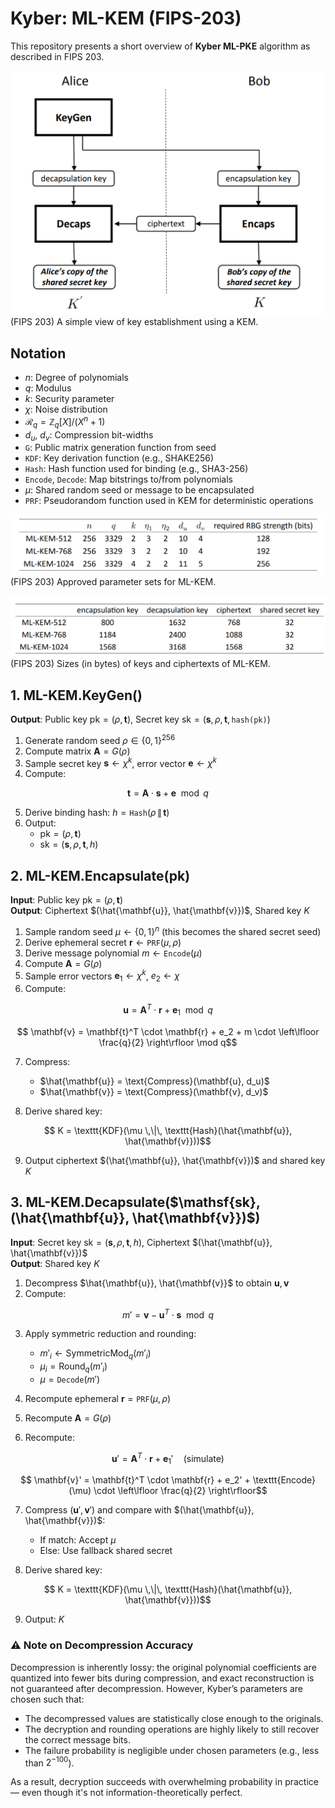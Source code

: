 # Kyber: ML-KEM (FIPS-203)

This repository presents a short overview of **Kyber ML-PKE** algorithm as described in FIPS 203.

![alt text](./medias/overview.png)
(FIPS 203) A simple view of key establishment using a KEM.

## Notation

- $n$: Degree of polynomials  
- $q$: Modulus  
- $k$: Security parameter  
- $\chi$: Noise distribution  
- $\mathcal{R}_q = \mathbb{Z}_q[X]/(X^n + 1)$  
- $d_u$, $d_v$: Compression bit-widths  
- $\texttt{G}$: Public matrix generation function from seed  
- $\texttt{KDF}$: Key derivation function (e.g., SHAKE256)  
- $\texttt{Hash}$: Hash function used for binding (e.g., SHA3-256)  
- $\texttt{Encode}$, $\texttt{Decode}$: Map bitstrings to/from polynomials  
- $\mu$: Shared random seed or message to be encapsulated  
- $\texttt{PRF}$: Pseudorandom function used in KEM for deterministic operations  

![alt text](./medias/parameters.png)
(FIPS 203) Approved parameter sets for ML-KEM.

![alt text](./medias/sizes.png)
(FIPS 203) Sizes (in bytes) of keys and ciphertexts of ML-KEM.

## 1. ML-KEM.KeyGen()

**Output**: Public key $\mathsf{pk} = (\rho, \mathbf{t})$, Secret key $\mathsf{sk} = (\mathbf{s}, \rho, \mathbf{t}, \texttt{hash(pk)})$

1. Generate random seed $\rho \in \{0,1\}^{256}$  
2. Compute matrix $\mathbf{A} = G(\rho)$  
3. Sample secret key $\mathbf{s} \leftarrow \chi^k$, error vector $\mathbf{e} \leftarrow \chi^k$  
4. Compute:
```math
   \mathbf{t} = \mathbf{A} \cdot \mathbf{s} + \mathbf{e} \mod q
```
5. Derive binding hash: $h = \texttt{Hash}(\rho \,\|\, \mathbf{t})$  
6. Output:
   - $\mathsf{pk} = (\rho, \mathbf{t})$  
   - $\mathsf{sk} = (\mathbf{s}, \rho, \mathbf{t}, h)$

## 2. ML-KEM.Encapsulate($\mathsf{pk}$)

**Input**: Public key $\mathsf{pk} = (\rho, \mathbf{t})$  
**Output**: Ciphertext $(\hat{\mathbf{u}}, \hat{\mathbf{v}})$, Shared key $K$

1. Sample random seed $\mu \leftarrow \{0,1\}^n$ (this becomes the shared secret seed)  
2. Derive ephemeral secret $\mathbf{r} \leftarrow \texttt{PRF}(\mu, \rho)$  
3. Derive message polynomial $m \leftarrow \texttt{Encode}(\mu)$  
4. Compute $\mathbf{A} = G(\rho)$  
5. Sample error vectors $\mathbf{e}_1 \leftarrow \chi^k$, $e_2 \leftarrow \chi$  
6. Compute:
```math
   \mathbf{u} = \mathbf{A}^T \cdot \mathbf{r} + \mathbf{e}_1 \mod q
```

```math
   \mathbf{v} = \mathbf{t}^T \cdot \mathbf{r} + e_2 + m \cdot \left\lfloor \frac{q}{2} \right\rfloor \mod q
```

7. Compress:
   - $\hat{\mathbf{u}} = \text{Compress}(\mathbf{u}, d_u)$  
   - $\hat{\mathbf{v}} = \text{Compress}(\mathbf{v}, d_v)$

8. Derive shared key:
```math
   K = \texttt{KDF}(\mu \,\|\, \texttt{Hash}(\hat{\mathbf{u}}, \hat{\mathbf{v}}))
```

9. Output ciphertext $(\hat{\mathbf{u}}, \hat{\mathbf{v}})$ and shared key $K$

## 3. ML-KEM.Decapsulate($`\mathsf{sk}, (\hat{\mathbf{u}}, \hat{\mathbf{v}})`$)

**Input**: Secret key $\mathsf{sk} = (\mathbf{s}, \rho, \mathbf{t}, h)$, Ciphertext $(\hat{\mathbf{u}}, \hat{\mathbf{v}})$  
**Output**: Shared key $K$

1. Decompress $\hat{\mathbf{u}}, \hat{\mathbf{v}}$ to obtain $\mathbf{u}, \mathbf{v}$  
2. Compute:
```math
   m' = \mathbf{v} - \mathbf{u}^T \cdot \mathbf{s} \mod q
```
3. Apply symmetric reduction and rounding:
   - $m'_i \gets \text{SymmetricMod}_q(m'_i)$  
   - $\mu_i = \text{Round}_q(m'_i)$  
   - $\mu = \texttt{Decode}(m')$

4. Recompute ephemeral $\mathbf{r} = \texttt{PRF}(\mu, \rho)$  
5. Recompute $\mathbf{A} = G(\rho)$  
6. Recompute:
```math
   \mathbf{u}' = \mathbf{A}^T \cdot \mathbf{r} + \mathbf{e}_1' \quad \text{(simulate)}
```
```math
   \mathbf{v}' = \mathbf{t}^T \cdot \mathbf{r} + e_2' + \texttt{Encode}(\mu) \cdot \left\lfloor \frac{q}{2} \right\rfloor
```
7. Compress $(\mathbf{u}', \mathbf{v}')$ and compare with $(\hat{\mathbf{u}}, \hat{\mathbf{v}})$:
   - If match: Accept $\mu$  
   - Else: Use fallback shared secret

8. Derive shared key:

```math
   K = \texttt{KDF}(\mu \,\|\, \texttt{Hash}(\hat{\mathbf{u}}, \hat{\mathbf{v}}))
```

9. Output: $K$

### ⚠️ Note on Decompression Accuracy

Decompression is inherently lossy: the original polynomial coefficients are quantized into fewer bits during compression, and exact reconstruction is not guaranteed after decompression.
However, Kyber’s parameters are chosen such that:

- The decompressed values are statistically close enough to the originals.
- The decryption and rounding operations are highly likely to still recover the correct message bits.
- The failure probability is negligible under chosen parameters (e.g., less than $2^{-100}$).

As a result, decryption succeeds with overwhelming probability in practice — even though it's not information-theoretically perfect.
